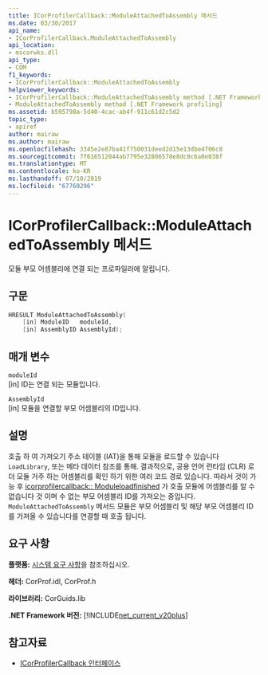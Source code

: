 ```yaml
---
title: ICorProfilerCallback::ModuleAttachedToAssembly 메서드
ms.date: 03/30/2017
api_name:
- ICorProfilerCallback.ModuleAttachedToAssembly
api_location:
- mscorwks.dll
api_type:
- COM
f1_keywords:
- ICorProfilerCallback::ModuleAttachedToAssembly
helpviewer_keywords:
- ICorProfilerCallback::ModuleAttachedToAssembly method [.NET Framework profiling]
- ModuleAttachedToAssembly method [.NET Framework profiling]
ms.assetid: b595798a-5d40-4cac-ab4f-911c61d2c5d2
topic_type:
- apiref
author: mairaw
ms.author: mairaw
ms.openlocfilehash: 3345e2e87ba41f750031deed2d15e13dbe4f06c8
ms.sourcegitcommit: 7f616512044ab7795e32806578e8dc0c6a0e038f
ms.translationtype: MT
ms.contentlocale: ko-KR
ms.lasthandoff: 07/10/2019
ms.locfileid: "67769296"
---
```

# <a name="icorprofilercallbackmoduleattachedtoassembly-method"></a>ICorProfilerCallback::ModuleAttachedToAssembly 메서드
모듈 부모 어셈블리에 연결 되는 프로파일러에 알립니다.  
  
## <a name="syntax"></a>구문  
  
```cpp  
HRESULT ModuleAttachedToAssembly(  
    [in] ModuleID   moduleId,  
    [in] AssemblyID AssemblyId);  
```  
  
## <a name="parameters"></a>매개 변수  
 `moduleId`  
 [in] ID는 연결 되는 모듈입니다.  
  
 `AssemblyId`  
 [in] 모듈을 연결할 부모 어셈블리의 ID입니다.  
  
## <a name="remarks"></a>설명  
 호출 하 여 가져오기 주소 테이블 (IAT)을 통해 모듈을 로드할 수 있습니다 `LoadLibrary`, 또는 메타 데이터 참조를 통해. 결과적으로, 공용 언어 런타임 (CLR) 로더 모듈 거주 하는 어셈블리를 확인 하기 위한 여러 코드 경로 있습니다. 따라서 것이 가능 후 [icorprofilercallback:: Moduleloadfinished](../../../../docs/framework/unmanaged-api/profiling/icorprofilercallback-moduleloadfinished-method.md) 가 호출 모듈에 어셈블리를 알 수 없습니다 것 이며 수 없는 부모 어셈블리 ID를 가져오는 중입니다. `ModuleAttachedToAssembly` 메서드 모듈은 부모 어셈블리 및 해당 부모 어셈블리 ID를 가져올 수 있습니다를 연결할 때 호출 됩니다.  
  
## <a name="requirements"></a>요구 사항  
 **플랫폼:** [시스템 요구 사항](../../../../docs/framework/get-started/system-requirements.md)을 참조하십시오.  
  
 **헤더:** CorProf.idl, CorProf.h  
  
 **라이브러리:** CorGuids.lib  
  
 **.NET Framework 버전:** [!INCLUDE[net_current_v20plus](../../../../includes/net-current-v20plus-md.md)]  
  
## <a name="see-also"></a>참고자료

- [ICorProfilerCallback 인터페이스](../../../../docs/framework/unmanaged-api/profiling/icorprofilercallback-interface.md)
